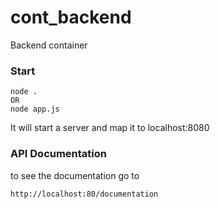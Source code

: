 # cont_backend
Backend container

### Start
```
node .
OR
node app.js
```

It will start a server and map it to localhost:8080

### API Documentation

to see the documentation go to 
```
http://localhost:80/documentation
```
